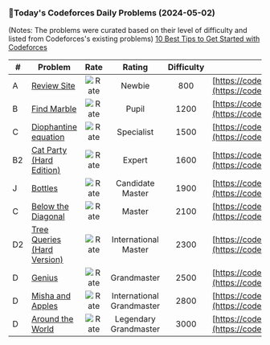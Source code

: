 ### 🌟Today's Codeforces Daily Problems (2024-05-02)
(Notes: The problems were curated based on their level of difficulty and listed from Codeforces's existing problems)
[10 Best Tips to Get Started with Codeforces](https://github.com/ika9810/Codeforces-Daily-Problems/blob/main/10%20Best%20Tips%20to%20Get%20Started%20with%20Codeforces.md)

| # | Problem | Rate| Rating | Difficulty | Contest |
|---| ----- | :--------: | :----------: | :----------: | ---------- |
|A|[Review Site](https://codeforces.com/contest/1511/problem/A)|![Rate](https://img.shields.io/badge/Newbie-800-lightgrey)|Newbie|800|[https://codeforces.com/contest/1511](https://codeforces.com/contest/1511)|
|B|[Find Marble](https://codeforces.com/contest/285/problem/B)|![Rate](https://img.shields.io/badge/Pupil-1200-brightgreen)|Pupil|1200|[https://codeforces.com/contest/285](https://codeforces.com/contest/285)|
|C|[Diophantine equation](https://codeforces.com/contest/530/problem/C)|![Rate](https://img.shields.io/badge/Specialist-1500-9cf)|Specialist|1500|[https://codeforces.com/contest/530](https://codeforces.com/contest/530)|
|B2|[Cat Party (Hard Edition)](https://codeforces.com/contest/1163/problem/B2)|![Rate](https://img.shields.io/badge/Expert-1600-blue)|Expert|1600|[https://codeforces.com/contest/1163](https://codeforces.com/contest/1163)|
|J|[Bottles](https://codeforces.com/contest/730/problem/J)|![Rate](https://img.shields.io/badge/Candidate%20Master-1900-blueviolet)|Candidate Master|1900|[https://codeforces.com/contest/730](https://codeforces.com/contest/730)|
|C|[Below the Diagonal](https://codeforces.com/contest/266/problem/C)|![Rate](https://img.shields.io/badge/Master-2100-orange)|Master|2100|[https://codeforces.com/contest/266](https://codeforces.com/contest/266)|
|D2|[Tree Queries (Hard Version)](https://codeforces.com/contest/1695/problem/D2)|![Rate](https://img.shields.io/badge/International%20Master-2300-orange)|International Master|2300|[https://codeforces.com/contest/1695](https://codeforces.com/contest/1695)|
|D|[Genius](https://codeforces.com/contest/1497/problem/D)|![Rate](https://img.shields.io/badge/Grandmaster-2500-red)|Grandmaster|2500|[https://codeforces.com/contest/1497](https://codeforces.com/contest/1497)|
|D|[Misha and Apples](https://codeforces.com/contest/1819/problem/D)|![Rate](https://img.shields.io/badge/International%20Grandmaster-2800-red)|International Grandmaster|2800|[https://codeforces.com/contest/1819](https://codeforces.com/contest/1819)|
|D|[Around the World](https://codeforces.com/contest/1299/problem/D)|![Rate](https://img.shields.io/badge/Legendary%20Grandmaster-3000-red)|Legendary Grandmaster|3000|[https://codeforces.com/contest/1299](https://codeforces.com/contest/1299)|

